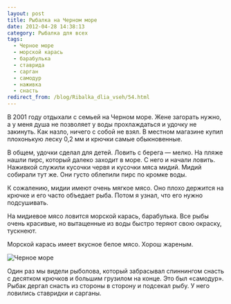 ```yaml
---
layout: post
title: Рыбалка на Черном море
date: 2012-04-28 14:38:13
category: Рыбалка для всех
tags:
  - Черное море
  - морской карась
  - барабулька
  - ставрида
  - сарган
  - самодур
  - наживка
  - снасть
redirect_from: /blog/Ribalka_dlia_vseh/54.html
---
```

В 2001 году отдыхали с семьей на Черном море. Жене загорать нужно, а у
меня душа не позволяет у воды прохлаждаться и удочку не закинуть. Как
назло, ничего с собой не взял. В местном магазине купил плохонькую леску
0,2 мм и крючки самые обыкновенные.

В общем, удочки сделал для детей. Ловить с берега — мелко. На пляже
нашли пирс, который далеко заходит в море. С него и начали ловить.
Наживкой служили кусочки червя и кусочки мяса мидий. Мидий собирали тут
же. Они густо облепили пирс по кромке воды.

К сожалению, мидии имеют очень мягкое мясо. Оно плохо держится на крючке
и его часто объедает рыба. Потом я узнал, что его нужно подсушивать.

На мидиевое мясо ловится морской карась, барабулька. Все рыбы очень
красивые, но вытащенные из воды быстро теряют свою окраску, тускнеют.

Морской карась имеет вкусное белое мясо. Хорош жареным.

![Черное
море](http://fishingguru.ru/uploads/images/00/00/01/2012/04/28/1d8900.jpg)

Один раз мы видели рыболова, который забрасывал спиннингом снасть с
десятком крючков и большим грузилом на конце. Это был «самодур». Рыбак
дергал снасть из стороны в сторону и подсекал рыбу. У него ловились
ставридки и сарганы.
